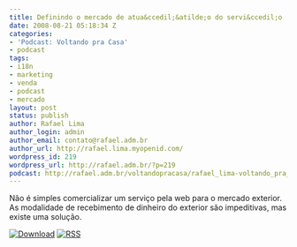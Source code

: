 ```yaml
---
title: Definindo o mercado de atua&ccedil;&atilde;o do servi&ccedil;o
date: 2008-08-21 05:18:34 Z
categories:
- 'Podcast: Voltando pra Casa'
- podcast
tags:
- i18n
- marketing
- venda
- podcast
- mercado
layout: post
status: publish
author: Rafael Lima
author_login: admin
author_email: contato@rafael.adm.br
author_url: http://rafael.lima.myopenid.com/
wordpress_id: 219
wordpress_url: http://rafael.adm.br/?p=219
podcast: http://rafael.adm.br/voltandopracasa/rafael_lima-voltando_pra_casa-0006.mp3
---
```


N&atilde;o &eacute; simples comercializar um servi&ccedil;o pela web para o mercado exterior. As modalidade de recebimento de dinheiro do exterior s&atilde;o impeditivas, mas existe uma solu&ccedil;&atilde;o.

<a class="noborder" href="http://rafael.adm.br/voltandopracasa/rafael_lima-voltando_pra_casa-0006.mp3" title="Download"><img src="http://rafael.adm.br/wp-content/themes/rafael_lima-rockinblue/images/download_green.gif" border="0" alt="Download" /></a> <a class="noborder" href="http://feeds.feedburner.com/rafael_lima_podcast" title="RSS"><img src="http://rafael.adm.br/wp-content/themes/rafael_lima-rockinblue/images/icn-feed-16x16.png" border="0" alt="RSS" /></a>

